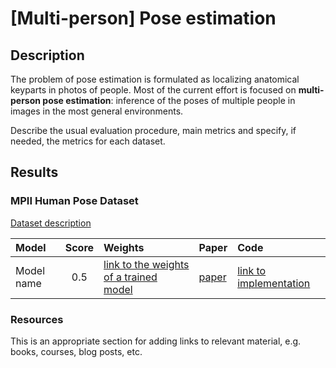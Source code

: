 # \[Multi-person\] Pose estimation

## Description

The problem of pose estimation is formulated as localizing
anatomical keyparts in photos of people.
Most of the current effort is focused on **multi-person pose estimation**:
inference of the poses of multiple people in images in the most general environments.

Describe the usual evaluation procedure, main metrics and specify,
if needed, the metrics for each dataset.

## Results

### MPII Human Pose Dataset

[Dataset description](datasets/mpii_human_pose_dataset.md)

| Model | Score | Weights | Paper | Code |
|:------|:-----:|:--------|:------|:-----|
| Model name | 0.5 | [link to the weights of a trained model]() | [paper](https://arxiv.org/abs/0000.00000) | [link to implementation]() |

### Resources

This is an appropriate section for adding links to relevant material,
e.g. books, courses, blog posts, etc.
